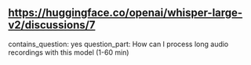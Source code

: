 ## https://huggingface.co/openai/whisper-large-v2/discussions/7

contains_question: yes
question_part: How can I process long audio recordings with this model (1-60 min)